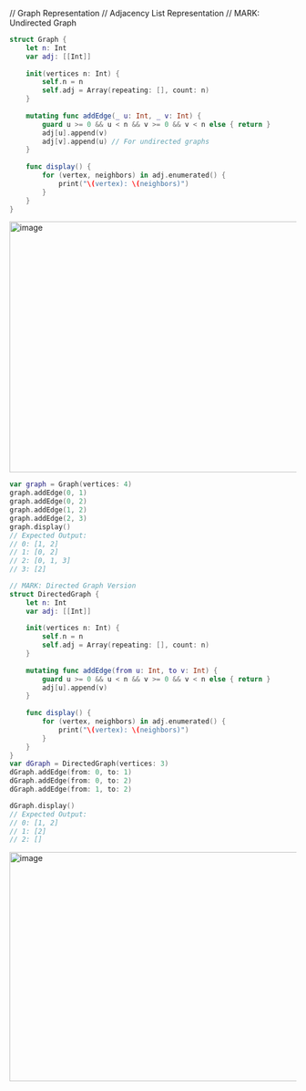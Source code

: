 // Graph Representation 
// Adjacency List Representation
// MARK: Undirected Graph
```swift
struct Graph {
    let n: Int
    var adj: [[Int]]
    
    init(vertices n: Int) {
        self.n = n
        self.adj = Array(repeating: [], count: n)
    }
    
    mutating func addEdge(_ u: Int, _ v: Int) {
        guard u >= 0 && u < n && v >= 0 && v < n else { return }
        adj[u].append(v)
        adj[v].append(u) // For undirected graphs
    }
    
    func display() {
        for (vertex, neighbors) in adj.enumerated() {
            print("\(vertex): \(neighbors)")
        }
    }
}
````
<img width="512" height="440" alt="image" src="https://github.com/user-attachments/assets/e61c1520-ed92-4450-81a0-a2db31301597" />

```swift
var graph = Graph(vertices: 4)
graph.addEdge(0, 1)
graph.addEdge(0, 2)
graph.addEdge(1, 2)
graph.addEdge(2, 3)
graph.display()
// Expected Output:
// 0: [1, 2]
// 1: [0, 2]
// 2: [0, 1, 3]
// 3: [2]

// MARK: Directed Graph Version
struct DirectedGraph {
    let n: Int
    var adj: [[Int]]
    
    init(vertices n: Int) {
        self.n = n
        self.adj = Array(repeating: [], count: n)
    }
    
    mutating func addEdge(from u: Int, to v: Int) {
        guard u >= 0 && u < n && v >= 0 && v < n else { return }
        adj[u].append(v)
    }
    
    func display() {
        for (vertex, neighbors) in adj.enumerated() {
            print("\(vertex): \(neighbors)")
        }
    }
}
var dGraph = DirectedGraph(vertices: 3)
dGraph.addEdge(from: 0, to: 1)
dGraph.addEdge(from: 0, to: 2)
dGraph.addEdge(from: 1, to: 2)

dGraph.display()
// Expected Output:
// 0: [1, 2]
// 1: [2]
// 2: []
````
<img width="531" height="402" alt="image" src="https://github.com/user-attachments/assets/36c770c5-4477-4588-ba8f-5ece3fde1f89" />


